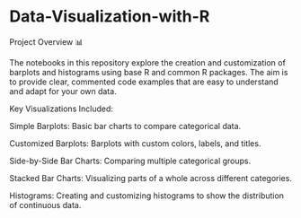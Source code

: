 # Data-Visualization-with-R

Project Overview 📊

The notebooks in this repository explore the creation and customization of barplots and histograms using base R and common R packages. The aim is to provide clear, commented code examples that are easy to understand and adapt for your own data.

Key Visualizations Included:

Simple Barplots: Basic bar charts to compare categorical data.

Customized Barplots: Barplots with custom colors, labels, and titles.

Side-by-Side Bar Charts: Comparing multiple categorical groups.

Stacked Bar Charts: Visualizing parts of a whole across different categories.

Histograms: Creating and customizing histograms to show the distribution of continuous data.
